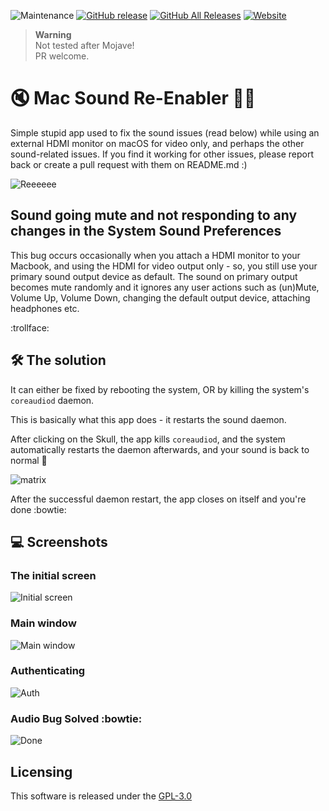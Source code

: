 ![Maintenance](https://img.shields.io/maintenance/yes/2019.svg) [![GitHub release](https://img.shields.io/github/release/dragstor/mac-sound-fix.svg)](https://github.com/dragstor/mac-sound-fix/releases/latest) [![GitHub All Releases](https://img.shields.io/github/downloads/dragstor/mac-sound-fix/total.svg)](https://github.com/dragstor/mac-sound-fix/releases) [![Website](https://img.shields.io/website-up-down-green-red/https/stojkovic.dev.svg)](https://stojkovic.dev) 

> **Warning** <br>
> Not tested after Mojave! <br>
> PR welcome.

# :mute: Mac Sound Re-Enabler :bowing_man:

Simple stupid app used to fix the sound issues (read below) while using an external HDMI monitor on macOS for video only, and perhaps the other sound-related issues. If you find it working for other issues, please report back or create a pull request with them on README.md :)



![Reeeeee](https://i.kym-cdn.com/photos/images/newsfeed/000/952/664/4b6.jpg)





## Sound going mute and not responding to any changes in the System Sound Preferences

This bug occurs occasionally when you attach a HDMI monitor to your Macbook, and using the HDMI for video output only - 
so, you still use your primary sound output device as default. 
The sound on primary output becomes mute randomly and it ignores any user actions such as (un)Mute, Volume Up, Volume Down, changing the default output device, attaching headphones etc. 

:trollface:



## :hammer_and_wrench: The solution

It can either be fixed by rebooting the system, OR by killing the system's `coreaudiod` daemon.

This is basically what this app does - it restarts the sound daemon.

After clicking on the Skull,  the app kills `coreaudiod`, and the system automatically restarts the daemon afterwards, and your sound is back to normal :musical_score:



![matrix](https://i.imgur.com/1qNOOjd.png)

After the successful daemon restart, the app closes on itself and you're done :bowtie:



## :computer: Screenshots

### The initial screen

![Initial screen](https://i.imgur.com/tXDrRaY.png)

### Main window

![Main window](https://i.imgur.com/H38sPsf.png)

### Authenticating

![Auth](https://i.imgur.com/hUmFp0V.png)

### Audio Bug Solved :bowtie:



![Done](https://i.imgur.com/UP3STlp.png)

## Licensing
This software is released under the [GPL-3.0](https://github.com/dragstor/mac-sound-fix/blob/master/LICENSE)
